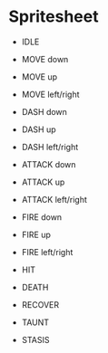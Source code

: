 # Spritesheet

- IDLE
- MOVE down
- MOVE up
- MOVE left/right

- DASH down
- DASH up
- DASH left/right

- ATTACK down
- ATTACK up
- ATTACK left/right

- FIRE down
- FIRE up
- FIRE left/right

- HIT
- DEATH
- RECOVER
- TAUNT
- STASIS